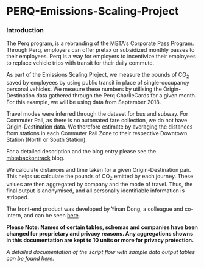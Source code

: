 # PERQ-Emissions-Scaling-Project

### Introduction

The Perq program, is a rebranding of the MBTA's Corporate Pass Program. Through Perq, employers can offer pretax or subsidized monthly passes to their employees. Perq is a way for employers to incentivize their employees to replace vehicle trips with transit for their daily commute.

As part of the Emissions Scaling Project, we measure the pounds of CO<sub>2</sub> saved by employees by using public transit in place of single-occupancy personal vehicles. We measure these numbers by utilising the Origin-Destination data gathered through the Perq CharlieCards for a given month. For this example, we will be using data from September 2018.

Travel modes were inferred through the dataset for bus and subway. For Commuter Rail, as there is no automated fare collection, we do not have Origin-Destination data. We therefore estimate by averaging the distances from stations in each Commuter Rail Zone to their respective Downtown Station (North or South Station).

For a detailed description and the blog entry please see the [mbtabackontrack](<https://www.mbtabackontrack.com/blog/104-perq-pass-carbon-emissions-savings>) blog.

We calculate distances and time taken for a given Origin-Destination pair. This helps us calculate the pounds of CO<sub>2</sub> emitted by each journey. These values are then aggregated by company and the mode of travel. Thus, the final output is anonymised, and all personally identifiable information is stripped.

The front-end product was developed by Yinan Dong, a colleague and co-intern, and can be seen [here](<https://github.com/aseemdeodhar/PERQ-Emissions-Scaling-Project/blob/master/perq_emissions_frontend.jpg>).

**Please Note: Names of certain tables, schemas and companies have been changed for proprietary and privacy reasons. Any aggregations showns in this documentation are kept to 10 units or more for privacy protection.**

_A detailed documentation of the script flow with sample data output tables can be found [here](<https://aseemdeodhar.com/project/perq/>)._
